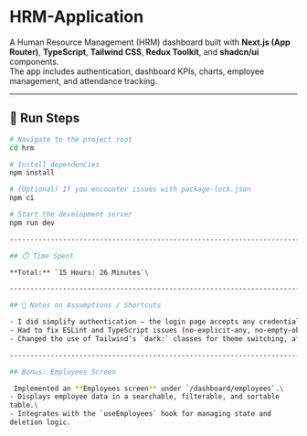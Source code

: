 # HRM-Application

A Human Resource Management (HRM) dashboard built with **Next.js (App Router)**, **TypeScript**, **Tailwind CSS**, **Redux Toolkit**, and **shadcn/ui** components.  
The app includes authentication, dashboard KPIs, charts, employee management, and attendance tracking.


------------------------------------------------------------------------

## 🚀 Run Steps

```bash
# Navigate to the project root
cd hrm

# Install dependencies
npm install

# (Optional) If you encounter issues with package-lock.json 
npm ci

# Start the development server
npm run dev

------------------------------------------------------------------------

## ⏱️ Time Spent

**Total:** `15 Hours: 26 Minutes`\

------------------------------------------------------------------------

## 📝 Notes on Assumptions / Shortcuts

- I did simplify authentication — the login page accepts any credentials and just stores a mock user + token in Redux. This way, I could implement route protection and state handling without wiring up a full auth system.  
- Had to fix ESLint and TypeScript issues (no-explicit-any, no-empty-object-type, unused vars) so that the project builds successfully on Vercel.  
- Changed the use of Tailwind’s `dark:` classes for theme switching, after realizing the `resolvedTheme` approach caused components like tables not to re-render properly.  

------------------------------------------------------------------------

## Bonus: Employees Screen

 Implemented an **Employees screen** under `/dashboard/employees`.\
- Displays employee data in a searchable, filterable, and sortable
table.\
- Integrates with the `useEmployees` hook for managing state and
deletion logic.